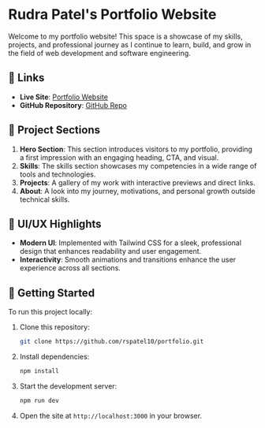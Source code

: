 # Rudra Patel's Portfolio Website

Welcome to my portfolio website! This space is a showcase of my skills, projects, and professional journey as I continue to learn, build, and grow in the field of web development and software engineering.

## 🔗 Links

- **Live Site**: [Portfolio Website](https://github.com/rspatel10/portfolio.git)
- **GitHub Repository**: [GitHub Repo](https://github.com/rspatel10/portfolio.git)

## 📁 Project Sections

1. **Hero Section**: This section introduces visitors to my portfolio, providing a first impression with an engaging heading, CTA, and visual.
2. **Skills**: The skills section showcases my competencies in a wide range of tools and technologies.
3. **Projects**: A gallery of my work with interactive previews and direct links.
4. **About**: A look into my journey, motivations, and personal growth outside technical skills.

## 🎨 UI/UX Highlights

- **Modern UI**: Implemented with Tailwind CSS for a sleek, professional design that enhances readability and user engagement.
- **Interactivity**: Smooth animations and transitions enhance the user experience across all sections.

## 🔄 Getting Started

To run this project locally:
1. Clone this repository: 
    ```bash
    git clone https://github.com/rspatel10/portfolio.git
    ```
2. Install dependencies:
    ```bash
    npm install
    ```
3. Start the development server:
    ```bash
    npm run dev
    ```
4. Open the site at `http://localhost:3000` in your browser.
